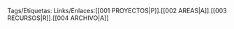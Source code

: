 Tags/Etiquetas:
Links/Enlaces:[[001 PROYECTOS|P]].[[002 AREAS|A]].[[003 RECURSOS|R]].[[004 ARCHIVO|A]]